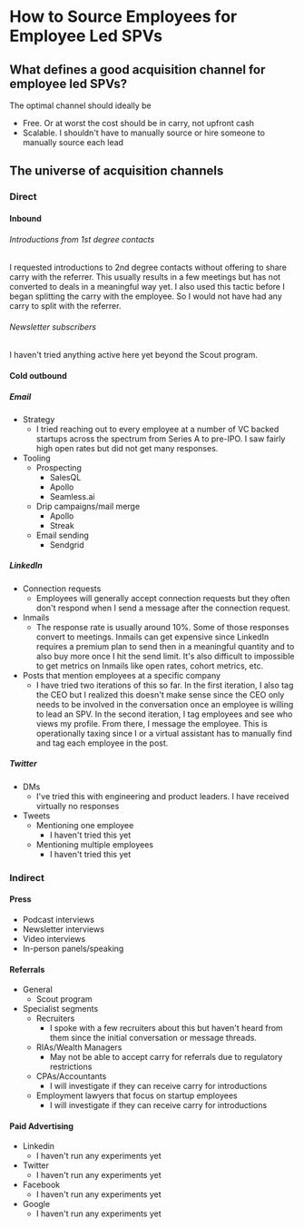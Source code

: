 # How to Source Employees for Employee Led SPVs

## What defines a good acquisition channel for employee led SPVs?

The optimal channel should ideally be

 -  Free. Or at worst the cost should be in carry, not upfront cash
 - Scalable. I shouldn't have to manually source or hire someone to manually source each lead
 
## The universe of acquisition channels
### Direct
#### Inbound
###### Introductions from 1st degree contacts
I requested introductions to 2nd degree contacts without offering to share carry with the referrer. This usually results in a few meetings but has not converted to deals in a meaningful way yet. I also used this tactic before I began splitting the carry with the employee. So I would not have had any carry to split with the referrer.
###### Newsletter subscribers
I haven't tried anything active here yet beyond the Scout program.
#### Cold outbound
##### Email
- Strategy
	- I tried reaching out to every employee at a number of VC backed startups across the spectrum from Series A to pre-IPO. I saw fairly high open rates but did not get many responses. 
 - Tooling
	 - Prospecting
		 - SalesQL
		 - Apollo
		 - Seamless.ai
	 - Drip campaigns/mail merge
		 - Apollo
		 - Streak
	 - Email sending
		 - Sendgrid
##### LinkedIn
 - Connection requests
	 - Employees will generally accept connection requests but they often don't respond when I send a message after the connection request.
 - Inmails
	 - The response rate is usually around 10%. Some of those responses convert to meetings. Inmails can get expensive since LinkedIn requires a premium plan to send then in a meaningful quantity and to also buy more once I hit the send limit. It's also difficult to impossible to get metrics on Inmails like open rates, cohort metrics, etc.
 - Posts that mention employees at a specific company
	 - I have tried two iterations of this so far. In the first iteration, I also tag the CEO but I realized this doesn't make sense since the CEO only needs to be involved in the conversation once an employee is willing to lead an SPV. In the second iteration, I tag employees and see who views my profile. From there, I message the employee. This is operationally taxing since I or a virtual assistant has to manually find and tag each employee in the post.

##### Twitter
- DMs
	- I've tried this with engineering and product leaders. I have received virtually no responses
-  Tweets
	-  Mentioning one employee
		-  I haven't tried this yet
	- Mentioning multiple employees
		- I haven't tried this yet

### Indirect
#### Press
- Podcast interviews
- Newsletter interviews
- Video  interviews
- In-person panels/speaking
#### Referrals
- General
	 - Scout program
 - Specialist segments
	 - Recruiters
		 - I spoke with a few recruiters about this but haven't heard from them since the initial conversation or message threads.
	 - RIAs/Wealth Managers
		 - May not be able to accept carry for referrals due to regulatory restrictions
	 - CPAs/Accountants
		 - I will investigate if they can receive carry for introductions
	 - Employment lawyers that focus on startup employees
		 - I will investigate if they can receive carry for introductions
#### Paid Advertising
 - Linkedin
	 - I haven't run any experiments yet
 - Twitter
	 - I haven't run any experiments yet 
 - Facebook
	 - I haven't run any experiments yet
 - Google
	 - I haven't run any experiments yet
<!--stackedit_data:
eyJoaXN0b3J5IjpbMTE4NDU5NDY3LDgyMTY2MDI1MywxODI3OD
Q4MjUyLDE4MDQwNDM5NDAsLTQ0OTM3NDIsLTE3NjA3Njc0NSwt
NjQ5NjQ4NTIyLDcwMDMxNjcwNV19
-->